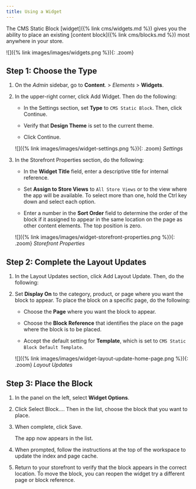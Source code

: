 ```yaml
---
title: Using a Widget
---
```


The CMS Static Block [widget]({% link cms/widgets.md %}) gives you the ability to place an existing [content block]({% link cms/blocks.md %}) most anywhere in your store.

![]({% link images/images/widgets.png %}){: .zoom}

## Step 1: Choose the Type

1. On the _Admin_ sidebar, go to **Content**. > _Elements_ > **Widgets**.

1. In the upper-right corner, click <span class="btn">Add Widget</span>. Then do the following:

    - In the Settings section, set **Type** to `CMS Static Block`. Then, click <span class="btn">Continue</span>.

    - Verify that **Design Theme** is set to the current theme.

    - Click <span class="btn">Continue</span>.

    ![]({% link images/images/widget-settings.png %}){: .zoom}
    _Settings_

1. In the Storefront Properties section, do the following:

    - In the **Widget Title** field, enter a descriptive title for internal reference.

    - Set **Assign to Store Views** to `All Store Views` or to the view where the app will be available. To select more than one, hold the Ctrl key down and select each option.

    - Enter a number in the **Sort Order** field to determine the order of the block if it assigned to appear in the same location on the page as other content elements. The top position is zero.

    ![]({% link images/images/widget-storefront-properties.png %}){: .zoom}
    _Storefront Properties_

## Step 2: Complete the Layout Updates

1. In the Layout Updates section, click <span class="btn">Add Layout Update</span>. Then, do the following:

1. Set **Display On** to the category, product, or page where you want the block to appear. To place the block on a specific page, do the following:

    - Choose the **Page** where you want the block to appear.

    - Choose the **Block Reference** that identifies the place on the page where the block is to be placed.

    - Accept the default setting for **Template**, which is set to `CMS Static Block Default Template`.

    ![]({% link images/images/widget-layout-update-home-page.png %}){: .zoom}
    _Layout Updates_

## Step 3: Place the Block

1. In the panel on the left, select **Widget Options**.

1. Click <span class="btn">Select Block…</span>. Then in the list, choose the block that you want to place.

1. When complete, click <span class="btn">Save</span>.

   The app now appears in the list.

1. When prompted, follow the instructions at the top of the workspace to update the index and page cache.

1. Return to your storefront to verify that the block appears in the correct location. To move the block, you can reopen the widget try a different page or block reference.
